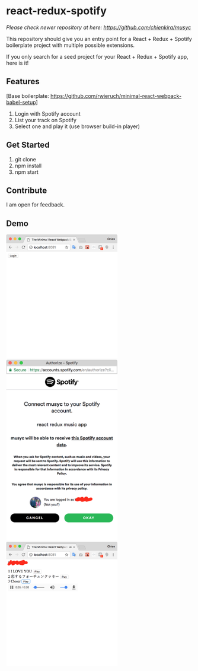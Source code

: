 # react-redux-spotify

*Please check newer repository at here: https://github.com/chienkira/musyc*

This repository should give you an entry point for a React + Redux + Spotify boilerplate project with multiple possible extensions.

If you only search for a seed project for your React + Redux + Spotify app, here is it!

## Features
[Base boilerplate: https://github.com/rwieruch/minimal-react-webpack-babel-setup]
1. Login with Spotify account
2. List your track on Spotify
3. Select one and play it (use browser build-in player)

## Get Started

1. git clone
2. npm install
3. npm start

## Contribute

I am open for feedback.

## Demo

  <img src="demo_images/Screen%20Shot%200030-02-18%20at%200.43.40.png" alt="react redux spotify" width="300"/>
  <img src="demo_images/Screen%20Shot%200030-02-18%20at%200.43.44.png" alt="react redux spotify" width="300"/>
  <img src="demo_images/Screen%20Shot%200030-02-18%20at%200.44.06.png" alt="react redux spotify" width="300"/>
